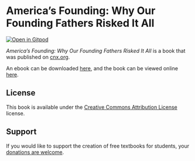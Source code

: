 # America’s Founding: Why Our Founding Fathers Risked It All

[![Open in Gitpod](https://gitpod.io/button/open-in-gitpod.svg)](https://gitpod.io/from-referrer/)

_America’s Founding: Why Our Founding Fathers Risked It All_ is a book that was published on [cnx.org](https://cnx.org/).

An ebook can be downloaded [here](https://github.com/cnx-user-books/cnxbook-americas-founding-why-our-founding-fathers-risked-it-all/releases/latest), and the book can be viewed online [here](https://github.com/cnx-user-books/cnxbook-americas-founding-why-our-founding-fathers-risked-it-all/releases/latest).

## License
This book is available under the [Creative Commons Attribution License](./LICENSE) license.

## Support
If you would like to support the creation of free textbooks for students, your [donations are welcome](https://riceconnect.rice.edu/donation/support-openstax-banner).
